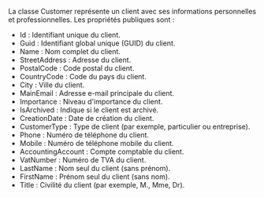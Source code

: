 La classe Customer représente un client avec ses informations personnelles et professionnelles. Les propriétés publiques sont :

- Id : Identifiant unique du client.
- Guid : Identifiant global unique (GUID) du client.
- Name : Nom complet du client.
- StreetAddress : Adresse du client.
- PostalCode : Code postal du client.
- CountryCode : Code du pays du client.
- City : Ville du client.
- MainEmail : Adresse e-mail principale du client.
- Importance : Niveau d'importance du client.
- IsArchived : Indique si le client est archivé.
- CreationDate : Date de création du client.
- CustomerType : Type de client (par exemple, particulier ou entreprise).
- Phone : Numéro de téléphone du client.
- Mobile : Numéro de téléphone mobile du client.
- AccountingAccount : Compte comptable du client.
- VatNumber : Numéro de TVA du client.
- LastName : Nom seul du client (sans prénom).
- FirstName : Prénom seul du client (sans nom).
- Title : Civilité du client (par exemple, M., Mme, Dr).